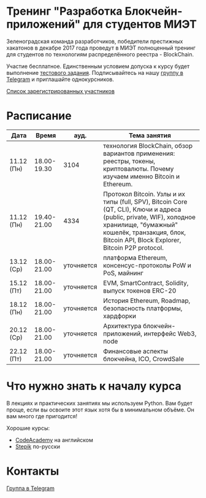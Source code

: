 # Тренинг "Разработка Блокчейн-приложений" для студентов МИЭТ

Зеленоградская команда разработчиков, победители престижных хакатонов в декабре 2017 года проведут в МИЭТ полноценный тренинг для студентов по технологиям распределённого реестра - BlockChain.

Участие бесплатное. Единственным условием допуска к курсу будет выполнение [тестового задания](Vpiska.md). Подписывайтесь на нашу [группу в Telegram](https://t.me/joinchat/CvdVkhMPR6CgjW0fXZp2hA) и приглашайте однокурсников.

[Список зарегистрированных участников](Students.md)

# Расписание

| Дата | Время | ауд. | Тема занятия |
| ------ | ------ | ------ | ------ |
| 11.12 (Пн) | 18.00-19.30 | 3104 | технология BlockChain, обзор вариантов применения: реестры, токены, криптовалюты. Почему изучаем именно Bitcoin и Ethereum. |
| 11.12 (Пн) | 19.40-21.00 | 4334 | Протокол Bitcoin. Узлы и их типы (full, SPV), Bitcoin Core (QT, CLI), Ключи и адреса (public, private, WIF), холодное хранилище, "бумажный" кошелёк, транзакция, блок, Bitcoin API, Block Explorer, Bitcoin P2P protocol. |
| 13.12 (Ср) | 18.00-21.00 | уточняется | платформа Ethereum, консенсус-протоколы PoW и PoS, майнинг|
| 15.12 (Пт) | 18.00-21.00 | уточняется | EVM, SmartContract, Solidity, выпуск токенов ERC-20 |
| 18.12 (Пн) | 18.00-21.00 | уточняется | История Ethereum, Roadmap, безопасность платформы, хардфорки |
| 20.12 (Ср) | 18.00-21.00 | уточняется | Архитектура блокчейн-приложений, интерфейс Web3, node |
| 22.12 (Пт) | 18.00-21.00 | уточняется | Финансовые аспекты блокчейна, ICO, CrowdSale |


# Что нужно знать к началу курса

В лекциях и практических занятиях мы используем Python. Вам будет проще, если вы освоите этот язык хотя бы в минимальном объёме. Он вам много где пригодится!

Хорошие курсы:

* [CodeAcademy](https://www.codecademy.com/learn/learn-python) на английском
* [Stepik](https://stepik.org/course/67) по-русски

# Контакты

[Группа в Telegram](https://t.me/joinchat/CvdVkhMPR6CgjW0fXZp2hA)
